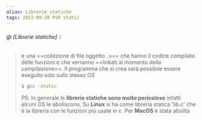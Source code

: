 ```yaml
---
alias: Librerie statiche
tags: 2022-09-28 PSR static
---
```


###### @ [Librerie statiche] ::
> è una ==collezione di file oggetto `.o`== che hanno il codice compilato delle funzioni e che verranno ==linkati al momento della compilazione==. Il programma che si crea sarà possibile essere eseguito solo sullo stesso OS
> ```bash
> $ gcc -static
> ```
> PS:
> In generale le **librerie statiche sono molto pericolose** infatti alcuni OS le aboliscono. Su **Linux** si ha come libreria statica 'lib.c' che è la libreria con le funzioni più usate in c. Per **MacOS** è stata abolita
<!--ID: 1671637460024-->
